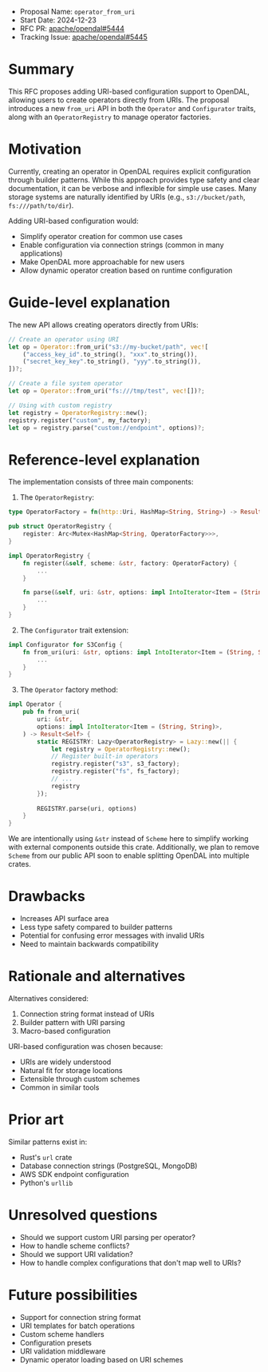 - Proposal Name: `operator_from_uri`
- Start Date: 2024-12-23
- RFC PR: [apache/opendal#5444](https://github.com/apache/opendal/pull/5444)
- Tracking Issue: [apache/opendal#5445](https://github.com/apache/opendal/issues/5445)

# Summary

This RFC proposes adding URI-based configuration support to OpenDAL, allowing users to create operators directly from URIs. The proposal introduces a new `from_uri` API in both the `Operator` and `Configurator` traits, along with an `OperatorRegistry` to manage operator factories.

# Motivation

Currently, creating an operator in OpenDAL requires explicit configuration through builder patterns. While this approach provides type safety and clear documentation, it can be verbose and inflexible for simple use cases. Many storage systems are naturally identified by URIs (e.g., `s3://bucket/path`, `fs:///path/to/dir`).

Adding URI-based configuration would:

- Simplify operator creation for common use cases
- Enable configuration via connection strings (common in many applications)
- Make OpenDAL more approachable for new users
- Allow dynamic operator creation based on runtime configuration

# Guide-level explanation

The new API allows creating operators directly from URIs:

```rust
// Create an operator using URI
let op = Operator::from_uri("s3://my-bucket/path", vec![
    ("access_key_id".to_string(), "xxx".to_string()),
    ("secret_key_key".to_string(), "yyy".to_string()),
])?;

// Create a file system operator
let op = Operator::from_uri("fs:///tmp/test", vec![])?;

// Using with custom registry
let registry = OperatorRegistry::new();
registry.register("custom", my_factory);
let op = registry.parse("custom://endpoint", options)?;
```

# Reference-level explanation

The implementation consists of three main components:

1. The `OperatorRegistry`:

```rust
type OperatorFactory = fn(http::Uri, HashMap<String, String>) -> Result<Operator>;

pub struct OperatorRegistry {
    register: Arc<Mutex<HashMap<String, OperatorFactory>>>,
}

impl OperatorRegistry {
    fn register(&self, scheme: &str, factory: OperatorFactory) {
        ...
    }

    fn parse(&self, uri: &str, options: impl IntoIterator<Item = (String, String)>) -> Result<Operator> {
        ...
    }
}
```

2. The `Configurator` trait extension:

```rust
impl Configurator for S3Config {
    fn from_uri(uri: &str, options: impl IntoIterator<Item = (String, String)>) -> Result<Self> {
        ...
    }
}
```

3. The `Operator` factory method:

```rust
impl Operator {
    pub fn from_uri(
        uri: &str,
        options: impl IntoIterator<Item = (String, String)>,
    ) -> Result<Self> {
        static REGISTRY: Lazy<OperatorRegistry> = Lazy::new(|| {
            let registry = OperatorRegistry::new();
            // Register built-in operators
            registry.register("s3", s3_factory);
            registry.register("fs", fs_factory);
            // ...
            registry
        });
      
        REGISTRY.parse(uri, options)
    }
}
```

We are intentionally using `&str` instead of `Scheme` here to simplify working with external components outside this crate. Additionally, we plan to remove `Scheme` from our public API soon to enable splitting OpenDAL into multiple crates.

# Drawbacks

- Increases API surface area
- Less type safety compared to builder patterns
- Potential for confusing error messages with invalid URIs
- Need to maintain backwards compatibility

# Rationale and alternatives

Alternatives considered:

1. Connection string format instead of URIs
2. Builder pattern with URI parsing
3. Macro-based configuration

URI-based configuration was chosen because:

- URIs are widely understood
- Natural fit for storage locations
- Extensible through custom schemes
- Common in similar tools

# Prior art

Similar patterns exist in:

- Rust's `url` crate
- Database connection strings (PostgreSQL, MongoDB)
- AWS SDK endpoint configuration
- Python's `urllib`

# Unresolved questions

- Should we support custom URI parsing per operator?
- How to handle scheme conflicts?
- Should we support URI validation?
- How to handle complex configurations that don't map well to URIs?

# Future possibilities

- Support for connection string format
- URI templates for batch operations
- Custom scheme handlers
- Configuration presets
- URI validation middleware
- Dynamic operator loading based on URI schemes
